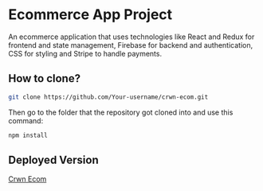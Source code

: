 # Ecommerce App Project
An ecommerce application that uses technologies like React and Redux for frontend and state management, Firebase for backend and authentication, CSS for styling and Stripe to handle payments.

## How to clone?
```bash
git clone https://github.com/Your-username/crwn-ecom.git
```
Then go to the folder that the repository got cloned into and use this command:
```bash 
npm install
```
## Deployed Version
[Crwn Ecom](https://crwn-ecom.vercel.app/)
